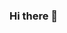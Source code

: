 ### Hi there 👋

<!--
**anmaxwell/anmaxwell** is a ✨ _special_ ✨ repository because its `README.md` (this file) appears on your GitHub profile.

- 👋 Hi, I’m @anmaxwell!
- 🔭 I’m currently working on some NLP projects and have had great fun playing with BERT, GPT2 and Google USE.
- 🌱 I’m currently learning Python, Machine Learning and Data Science

-->
